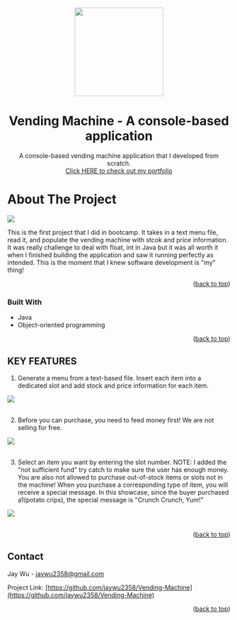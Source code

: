 <a name="readme-top"></a>
<!-- PROJECT LOGO -->
<br />
<div align="center">
  <a>
    <img src="https://github.com/jaywu2358/Tenmo/assets/106934206/b28f60a4-da34-4630-9c94-e46f6bfbdbb5" height="200px"> 
  </a>
<h1 align="center">Vending Machine - A console-based application</h1>

  <p align="center">
    A console-based vending machine application that I developed from scratch.
    </br>  
    <a href="https://jaywu.netlify.app/">Click HERE to check out my portfolio</a>
  </p>
</div>

<!-- ABOUT THE PROJECT -->
<h1> About The Project </h1>
<img src="https://github.com/jaywu2358/Tenmo/assets/106934206/1f98abb8-d001-4153-b7c4-dc5af5c8278c"> 

This is the first project that I did in bootcamp. It takes in a text menu file, read it, and populate the vending machine with stcok and price information. It was really challenge to deal with float, int in Java but it was all worth it
when I finished building the application and saw it running perfectly as intended. This is the moment that I knew software development is "my" thing!

<p align="right">(<a href="#readme-top">back to top</a>)</p>



### Built With

* Java
* Object-oriented programming


<p align="right">(<a href="#readme-top">back to top</a>)</p>

<!-- USAGE EXAMPLES -->
## KEY FEATURES

1. Generate a menu from a text-based file. Insert each item into a dedicated slot and add stock and price information for each item.
<img src="https://github.com/jaywu2358/Tenmo/assets/106934206/e628c7bb-b018-4642-8934-f7ce03ae2043"/>

</br>
</br>

2. Before you can purchase, you need to feed money first! We are not selling for free.
<img src="https://github.com/jaywu2358/Tenmo/assets/106934206/76f216db-f551-4891-b962-d7b18e9cbed0"/>

</br>
</br>

3. Select an item you want by entering the slot number. NOTE: I added the "not sufficient fund" try catch to make sure the user has enough money. You are also not allowed to purchase out-of-stock items or slots not in the machine!
   When you purchase a corresponding type of item, you will receive a special message. In this showcase, since the buyer purchased a1(potato crips), the special message is "Crunch Crunch, Yum!"
<img src="https://github.com/jaywu2358/Tenmo/assets/106934206/b980c269-87f5-42f8-9b7d-f81585beacb6" />

</br>
</br>


<p align="right">(<a href="#readme-top">back to top</a>)</p>


<!-- CONTACT -->
## Contact

Jay Wu - jaywu2358@gmail.com

Project Link: [https://github.com/jaywu2358/Vending-Machine](https://github.com/jaywu2358/Vending-Machine)

<p align="right">(<a href="#readme-top">back to top</a>)</p>

